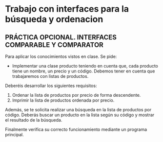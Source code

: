 # Trabajo con interfaces para la búsqueda y ordenacion 

## PRÁCTICA OPCIONAL. INTERFACES COMPARABLE Y COMPARATOR

Para aplicar los conocimientos vistos en clase. Se pide:

* Implementar una clase producto teniendo en cuenta que, cada producto tiene un nombre, un precio y un código. Debemos tener en cuenta que trabajaremos con listas de productos.

Deberéis desarrollar los siguientes requisitos:

1. Ordenar la lista de productos por precio de forma descendente.
2. Imprimir la lista de productos ordenada por precio.

Además, se te solicita realizar una búsqueda en la lista de productos por código. Deberás buscar un producto en la lista según su código y mostrar el resultado de la búsqueda.

Finalmente  verifica su correcto funcionamiento mediante un programa principal.
